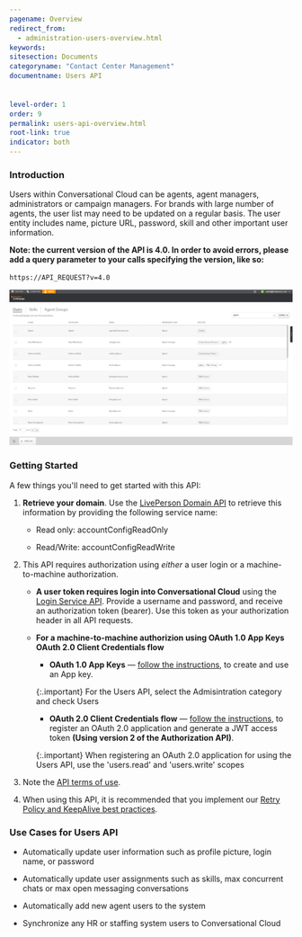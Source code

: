 ```yaml
---
pagename: Overview
redirect_from:
  - administration-users-overview.html
keywords:
sitesection: Documents
categoryname: "Contact Center Management"
documentname: Users API


level-order: 1
order: 9
permalink: users-api-overview.html
root-link: true
indicator: both
---
```

### Introduction

Users within Conversational Cloud can be agents, agent managers, administrators or campaign managers.  For brands with large number of agents, the user list may need to be updated on a regular basis.  The user entity includes name, picture URL, password, skill and other important user information.

**Note: the current version of the API is 4.0. In order to avoid errors, please add a query parameter to your calls specifying the version, like so:**

`https://API_REQUEST?v=4.0`


![UsersOverview](img/usersoverview.png)

### Getting Started

A few things you'll need to get started with this API:

1. **Retrieve your domain**. Use the [LivePerson Domain API](agent-domain-domain-api.html) to retrieve this information by providing the following service name:

	* Read only: accountConfigReadOnly

	* Read/Write: accountConfigReadWrite

2. This API requires authorization using _either_ a user login or a machine-to-machine authorization.

	* **A user token requires login into Conversational Cloud** using the [Login Service API](login-getting-started.html). Provide a username and password, and receive an authorization token (bearer). Use this token as your authorization header in all API requests.

	* **For a machine-to-machine authorizion using OAuth 1.0 App Keys OAuth 2.0 Client Credentials flow**
		* **OAuth 1.0 App Keys** — [follow the instructions](create-oauth-1-0-api-keys.html), to create and use an App key.
		
		{:.important}
	For the Users API, select the Admisintration category and check Users

		* **OAuth 2.0 Client Credentials flow** — [follow the instructions](oauth-2-0-client-credentials.html), to register an OAuth 2.0 application and generate a JWT access token **(Using version 2 of the Authorization API)**.  

		{:.important}
	When registering an OAuth 2.0 application for using the Users API, use the 'users.read' and 'users.write' scopes

3. Note the [API terms of use](https://www.liveperson.com/policies/apitou).

4. When using this API, it is recommended that you implement our [Retry Policy and KeepAlive best practices](guides-retry-policy.html).

### Use Cases for Users API

* Automatically update user information such as profile picture, login name, or password

* Automatically update user assignments such as skills, max concurrent chats or max open messaging conversations

* Automatically add new agent users to the system

* Synchronize  any HR or staffing system users to Conversational Cloud
